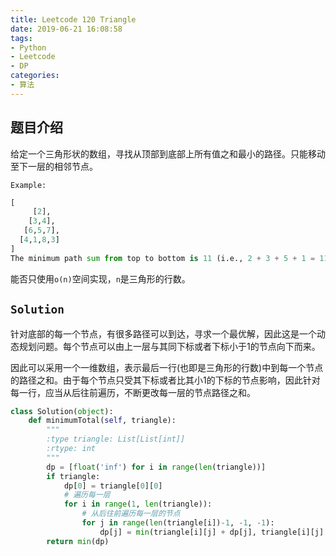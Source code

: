 ```yaml
---
title: Leetcode 120 Triangle
date: 2019-06-21 16:08:58
tags:
- Python
- Leetcode
- DP
categories:
- 算法
---
```


## 题目介绍

给定一个三角形状的数组，寻找从顶部到底部上所有值之和最小的路径。只能移动至下一层的相邻节点。

<!-- more -->

`Example:`

```python 
[
     [2],
    [3,4],
   [6,5,7],
  [4,1,8,3]
]
The minimum path sum from top to bottom is 11 (i.e., 2 + 3 + 5 + 1 = 11)
```

能否只使用`o(n)`空间实现，`n`是三角形的行数。

## `Solution`

针对底部的每一个节点，有很多路径可以到达，寻求一个最优解，因此这是一个动态规划问题。每个节点可以由上一层与其同下标或者下标小于1的节点向下而来。

因此可以采用一个一维数组，表示最后一行(也即是三角形的行数)中到每一个节点的路径之和。由于每个节点只受其下标或者比其小1的下标的节点影响，因此针对每一行，应当从后往前遍历，不断更改每一层的节点路径之和。

```python 
class Solution(object):
    def minimumTotal(self, triangle):
        """
        :type triangle: List[List[int]]
        :rtype: int
        """
        dp = [float('inf') for i in range(len(triangle))]
        if triangle:
            dp[0] = triangle[0][0]
            # 遍历每一层
            for i in range(1, len(triangle)):
                # 从后往前遍历每一层的节点
                for j in range(len(triangle[i])-1, -1, -1):
                    dp[j] = min(triangle[i][j] + dp[j], triangle[i][j] + dp[max(j - 1, 0)])
        return min(dp)
```

